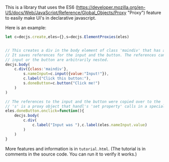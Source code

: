 This is a library that uses the ES6 (https://developer.mozilla.org/en-US/docs/Web/JavaScript/Reference/Global_Objects/Proxy "Proxy") feature to easily make UI's in declarative javascript.


Here is an example:

```javascript
let c=decjs.create,eles={},s=decjs.ElementProxies(eles)


// This creates a div in the body element of class 'maindiv' that has an input, a label, and a button.
// It saves references for the input and the button. The references can be retrieved even if the 
// input or the button are arbitrarily nested.
decjs.body(
    c.div({class:'maindiv'},
        s.nameInput=c.input({value:"Input!"}),
        c.label("Click this button:"),
        s.doneButton=c.button("Click me!")
    )
)

// The references to the input and the button were copied over to the 'eles' object automatically.
// 's' is a proxy object that handl's 'set property' calls in a special way.
eles.doneButton.onclick=function(){
    decjs.body(
        c.div(
            c.label("Input was "),c.label(eles.nameInput.value)
        )
    )
}
```

More features and information is in `tutorial.html`. (The tutorial is in comments in the source code. You can run it to verify it works.)